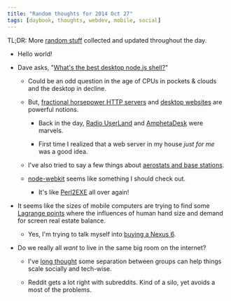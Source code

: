 ```yaml
---
title: "Random thoughts for 2014 Oct 27"
tags: [daybook, thoughts, webdev, mobile, social]
---
```


TL;DR: More [random stuff][why] collected and updated throughout the day.

[why]: http://blog.lmorchard.com/2014/10/23/wtfomgbullets

<!--more-->

* Hello world!

* Dave asks, "[What's the best desktop node.js shell?][nodeshell]"

  * Could be an odd question in the age of CPUs in pockets
    & clouds and the desktop in decline.

  * But, [fractional horsepower HTTP servers][frac] and [desktop
    websites][deskweb] are powerful notions.

    * Back in the day, [Radio UserLand][ruser] and [AmphetaDesk][] were
      marvels.
      
    * First time I realized that a web server in my
      house *just for me* was a good idea.

  * I've also tried to say a few things about [aerostats and base
    stations][aerostats].

  * [node-webkit][] seems like something I should check out.

    * It's like [Perl2EXE][] all over again!

[perl2exe]: http://www.indigostar.com/perl2exe.php
[ruser]: http://radio.userland.com/ 
[AmphetaDesk]: http://www.disobey.com/amphetadesk/
[node-webkit]: https://github.com/rogerwang/node-webkit
[aerostats]: http://blog.lmorchard.com/2012/07/25/aerostats-base-stations-and-the-cloud/  
[deskweb]: http://scripting.com/davenet/2001/01/04/desktopWebsites.html
[frac]: http://scripting.com/davenet/1997/09/14/FractionalHorsepowerHTTPSe.html
[nodeshell]: http://scripting.com/2014/10/27/whatsTheBestDesktopNodejsShell.html

* It seems like the sizes of mobile computers are trying to find some
  [Lagrange points][] where the influences of human hand size and demand for
  screen real estate balance.

  * Yes, I'm trying to talk myself into [buying a Nexus 6][n6].

[n6]: http://newsroom.t-mobile.com/news/t-mobile-to-bring-nexus-6-to-its-data-strong-network-this-november.htm

* Do we really all *want* to live in the same big room on the internet?

  * I've [long thought][] some separation between groups can help things scale
   socially and tech-wise.

  * Reddit gets a lot right with subreddits. Kind of a
    silo, yet avoids a most of the problems.

[long thought]: http://decafbad.com/recaffeinated/archives/2007/11/20/WoWEVEandDelicious.html
[Lagrange points]: http://en.wikipedia.org/wiki/Lagrangian_point

<!-- vim: set wrap wm=5 syntax=mkd textwidth=78: -->

